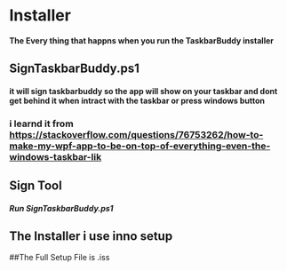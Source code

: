 # Installer
#### The Every thing that happns when you run the TaskbarBuddy installer

## SignTaskbarBuddy.ps1
#### it will sign taskbarbuddy so the app will show on your taskbar and dont get behind it when intract with the taskbar or press windows button
### i learnd it from https://stackoverflow.com/questions/76753262/how-to-make-my-wpf-app-to-be-on-top-of-everything-even-the-windows-taskbar-lik

## Sign Tool
##### Run SignTaskbarBuddy.ps1 

## The Installer i use inno setup

##The Full Setup File is .iss
